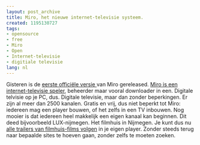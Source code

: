 ```yaml
---
layout: post_archive
title: Miro, het nieuwe internet-televisie systeem.
created: 1195130727
tags:
- opensource
- free
- Miro
- Open
- Internet-televisie
- digitiale televisie
lang: nl
---
```

Gisteren is de [eerste officiële versie ](http://www.zdnet.nl/news.cfm?id=75931)van Miro gereleased. [Miro is een internet-televisie speler](http://www.getmiro.com/), beheerder maar vooral downloader in een. Digitale telvisie op je PC, dus. Digitale televisie, maar dan zonder beperkingen. Er zijn al meer dan 2500 kanalen. Gratis en vrij, dus niet beperkt tot Miro: iedereen mag een player bouwen, of het zelfs in een TV inbouwen. Nog mooier is dat iedereen heel makkelijk een eigen kanaal kan beginnen. Dit deed bijvoorbeeld LUX-nijmegen. Het filmhuis in Nijmegen. Je kunt dus nu [alle trailers van filmhuis-films volgen](http://subscribe.getmiro.com/?url1=http%3A//lux.blip.tv/rss) in je eigen player. Zonder steeds terug naar bepaalde sites te hoeven gaan, zonder zelfs te moeten zoeken. 
